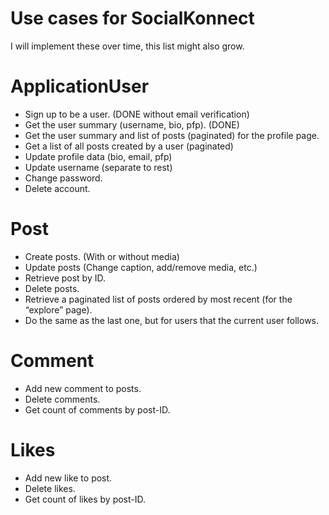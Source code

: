 # Use cases for SocialKonnect

I will implement these over time, this list might also grow.

# ApplicationUser

- Sign up to be a user. (DONE without email verification)
- Get the user summary (username, bio, pfp). (DONE)
- Get the user summary and list of posts (paginated) for the profile page.
- Get a list of all posts created by a user (paginated)
- Update profile data (bio, email, pfp)
- Update username (separate to rest)
- Change password.
- Delete account.

# Post

- Create posts. (With or without media)
- Update posts (Change caption, add/remove media, etc.)
- Retrieve post by ID.
- Delete posts.
- Retrieve a paginated list of posts ordered by most recent (for the “explore” page).
- Do the same as the last one, but for users that the current user follows.

# Comment

- Add new comment to posts.
- Delete comments.
- Get count of comments by post-ID.

# Likes

- Add new like to post.
- Delete likes. 
- Get count of likes by post-ID.

